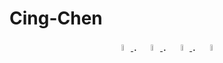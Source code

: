 # Cing-Chen
<div  align="center">
  <a href="https://www.facebook.com/YuXiangHong.TW/" target="_blank">
    <img src="https://user-images.githubusercontent.com/40751071/127133727-16b3d2f1-0be1-4567-bd4d-f0ce32bfea41.png" width="5%" height="5%" />
  </a>．
<!--   <a href="https://hackmd.io/@Cing-Chen" target="_blank">
    <img src="https://user-images.githubusercontent.com/40751071/127178929-96bb346e-2cee-4141-b50b-433a671d909c.png" width="5%" height="5%" />
  </a>． -->
  <a href="https://www.instagram.com/sunny._.yx/" target="_blank">
    <img src="https://user-images.githubusercontent.com/40751071/127133760-f53f6409-aca8-4d4b-94f2-bdb423896b18.png" width="5%" height="5%" />
  </a>．
  <a href="https://www.linkedin.com/in/yu-xiang-hong/" target="_blank">
    <img src="https://user-images.githubusercontent.com/40751071/127133795-8f30d9d9-31db-4efb-b9f6-ce1167f7ac3b.png" width="5%" height="5%" />
  </a>．
  <a href="https://twitter.com/YuXiangHong_TW" target="_blank">
    <img src="https://user-images.githubusercontent.com/40751071/127133857-84f4a158-e03f-46b0-a319-50a11ce70b06.png" width="5%" height="5%" />
  </a>
</div>

<!-- "Facebook" icon made by Pixel perfect from www.flaticon.com -->
<!-- "document_note_paper_report_icon" by Flatart is licensed under CC BY 3.0 -->
<!-- "Instagram" icon made by Pixel perfect from www.flaticon.com -->
<!-- "Linkedin" icon made by Freepik from www.flaticon.com -->
<!-- "Twitter" icon made by Freepik from www.flaticon.com -->
